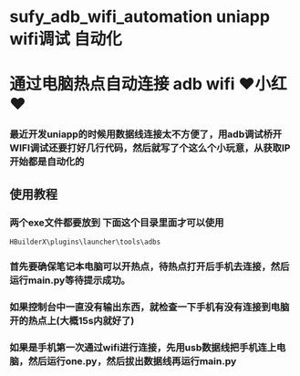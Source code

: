 # sufy_adb_wifi_automation uniapp wifi调试 自动化
# 通过电脑热点自动连接 adb wifi ❤小红❤

### 最近开发uniapp的时候用数据线连接太不方便了，用adb调试桥开WIFI调试还要打好几行代码，然后就写了个这么个小玩意，从获取IP开始都是自动化的

## 使用教程

### 两个exe文件都要放到 下面这个目录里面才可以使用

```
HBuilderX\plugins\launcher\tools\adbs
```



### 首先要确保笔记本电脑可以开热点，待热点打开后手机去连接，然后运行main.py等待提示成功。

### 如果控制台中一直没有输出东西，就检查一下手机有没有连接到电脑开的热点上(大概15s内就好了)

### 如果是手机第一次通过wifi进行连接，先用usb数据线把手机连上电脑，然后运行one.py，然后拔出数据线再运行main.py

